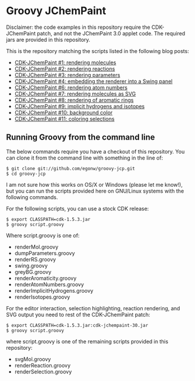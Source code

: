 # Groovy JChemPaint

Disclaimer: the code examples in this repository require the CDK-JChemPaint patch, and not the JChemPaint 3.0 applet code. The required jars are provided in this repository.

This is the repository matching the scripts listed in the following blog posts:

* [CDK-JChemPaint #1: rendering molecules](http://chem-bla-ics.blogspot.com/2010/04/cdk-jchempaint-1-rendering-molecules.html)
* [CDK-JChemPaint #2: rendering reactions](http://chem-bla-ics.blogspot.com/2010/04/cdk-jchempaint-2-rendering-reactions.html)
* [CDK-JChemPaint #3: rendering parameters](http://chem-bla-ics.blogspot.com/2010/04/cdk-jchempaint-3-rendering-parameters.html)
* [CDK-JChemPaint #4: embedding the renderer into a Swing panel](http://chem-bla-ics.blogspot.com/2010/04/cdk-jchempaint-4-embedding-renderer.html)
* [CDK-JChemPaint #6: rendering atom numbers](http://chem-bla-ics.blogspot.com/2010/06/cdk-jchempaint-6-rendering-atom-numbers.html)
* [CDK-JChemPaint #7: rendering molecules as SVG](http://chem-bla-ics.blogspot.com/2011/06/cdk-jchempaint-7-rendering-molecules-as.html)
* [CDK-JChemPaint #8: rendering of aromatic rings](http://chem-bla-ics.blogspot.com/2011/12/cdk-jchempaint-8-rendering-of-aromatic.html)
* [CDK-JChemPaint #9: implicit hydrogens and isotopes](http://chem-bla-ics.blogspot.com/2011/12/cdk-jchempaint-9-implicit-hydrogens-and.html)
* [CDK-JChemPaint #10: background color](http://chem-bla-ics.blogspot.com/2012/01/cdk-jchempaint-10-background-color.html)
* [CDK-JChemPaint #11: coloring selections](http://chem-bla-ics.blogspot.nl/2012/07/cdk-jchempaint-11-coloring-selections.html)

## Running Groovy from the command line

The below commands require you have a checkout of this repository. You can clone it from the command line with something in the line of:

    $ git clone git://github.com/egonw/groovy-jcp.git
    $ cd groovy-jcp

I am not sure how this works on OS/X or Windows (please let me know!), but you can run the scripts provided here on GNU/Linux systems with the following commands.

For the following scripts, you can use a stock CDK release:

    $ export CLASSPATH=cdk-1.5.3.jar
    $ groovy script.groovy

Where script.groovy is one of:

* renderMol.groovy
* dumpParameters.groovy
* renderRS.groovy
* swing.groovy
* greyBG.groovy
* renderAromaticity.groovy
* renderAtomNumbers.groovy
* renderImplicitHydrogens.groovy
* renderIsotopes.groovy

For the editor interaction, selection highlighting, reaction rendering, and SVG output you need to rest of the CDK-JChemPaint patch:

    $ export CLASSPATH=cdk-1.5.3.jar:cdk-jchempaint-30.jar
    $ groovy script.groovy

where script.groovy is one of the remaining scripts provided in this repository:

* svgMol.groovy
* renderReaction.groovy
* renderSelection.groovy
